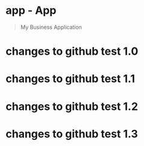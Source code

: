 # app - App
> My Business Application
# changes to github test 1.0
# changes to github test 1.1
# changes to github test 1.2
# changes to github test 1.3
